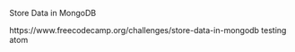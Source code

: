 <p>Store Data in MongoDB</p>
https://www.freecodecamp.org/challenges/store-data-in-mongodb
testing atom
